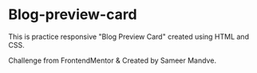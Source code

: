 # Blog-preview-card
This is practice responsive "Blog Preview Card" created using HTML and CSS.

Challenge from FrontendMentor & Created by Sameer Mandve.
